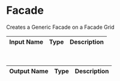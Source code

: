 

# Facade

Creates a Generic Facade on a Facade Grid

|Input Name|Type|Description|
|---|---|---|


<br>

|Output Name|Type|Description|
|---|---|---|

